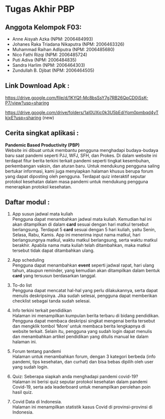 # Tugas Akhir PBP

## Anggota Kelompok F03:
- Anne Aisyah Azka (NPM: 2006484993)
- Johanes Raka Triadana Nikaputra (NPM: 2006463326)
- Muhammad Raihan Adliputra (NPM: 2006485680)
- Nico Fathi Rizqi (NPM: 2006485724)
- Puti Adiva (NPM: 2006484835)
- Sandra Harlim (NPM: 2006464303)
- Zundullah B. Djibat (NPM: 2006464505)

## Link Download Apk :
https://drive.google.com/file/d/1KYQf-Mc8bsSsY7g7RB26QpCD0jSsK-P7/view?usp=sharing

https://drive.google.com/drive/folders/1aI0UXic0k3U5bEdiYpm0pmbqd4yTkjxE?usp=sharing (new)

## Cerita singkat aplikasi :
**Pandemic Based Productivity (PBP)**<br>
Website ini dibuat untuk membantu pengguna menghadapi budaya-budaya baru saat pandemi seperti PJJ, WFJ, SFH, dan Prokes. Di dalam website ini terdapat fitur berita terkini terkait pandemi seperti tingkat kesembuhan, perkembangan vaksin, dan aturan baru. Untuk mendukung pengguna saling bertukar informasi, kami juga menyiapkan halaman khusus berupa forum yang dapat diposting oleh pengguna. Terdapat quiz interaktif seputar protokol kesehatan dalam masa pandemi untuk mendukung pengguna menerapkan protokol kesehatan.

## Daftar modul :
1. App susun jadwal mata kuliah<br>
Pengguna dapat menambahkan jadwal mata kuliah. Kemudian hal ini akan ditampilkan di dalam **card** sesuai dengan hari matkul tersebut berlangsung. Terdapat 5 **card** sesuai dengan 5 hari kuliah, yaitu Senin, Selasa, Rabu, Kamis. App ini menerima input nama matkul, hari berlangsungnya matkul, waktu matkul berlangsung, serta waktu matkul berakhir. Apabila nama mata kuliah telah ditambahkan, maka matkul tersebut tidak dapat ditambahkan ulang. <br>

2. App scheduling<br>
Pengguna dapat menambahkan **event** seperti jadwal rapat, hari ulang tahun, ataupun reminder, yang kemudian akan ditampilkan dalam bentuk **card** yang tersusun berdasarkan tanggal.

3. To-do list<br>
Pengguna dapat mencatat hal-hal yang perlu dilakukannya, serta dapat menulis deskripsinya. Jika sudah selesai, pengguna dapat memberikan checklist sebagai tanda sudah selesai.<br>

4. Info terkini terkait pendidikan<br>
Halaman ini menampilkan kumpulan berita terbaru di bidang pendidikan. Pengguna dapat membaca deskripsi singkat mengenai berita tersebut dan mengklik tombol ‘More’ untuk membaca berita lengkapnya di website terkait. Selain itu, pengguna yang sudah login dapat menulis dan menambahkan artikel pendidikan yang ditulis manual ke dalam halaman ini.<br>

5. Forum tentang pandemi<br>
Halaman untuk menambahkan forum, dengan 3 kategori berbeda (info pandemi, tips kesehatan, dan curhat) dan bisa bebas dipilih oleh user yang sudah login.

6. Quiz: Seberapa siapkah anda menghadapi pandemi covid-19?<br>
Halaman ini berisi quiz seputar protokol kesehatan dalam pandemi Covid-19, serta ada leaderboard untuk menampilkan perolehan poin hasil quiz.

7. Covid Data di Indonesia.<br>
Halaman ini menampilkan statistik kasus Covid di provinsi-provinsi di Indonesia.

